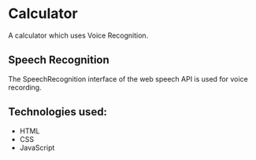 # Calculator

A calculator which uses Voice Recognition.

## Speech Recognition
The SpeechRecognition interface of the web speech API is used for voice recording.

## Technologies used:

- HTML
- CSS
- JavaScript
